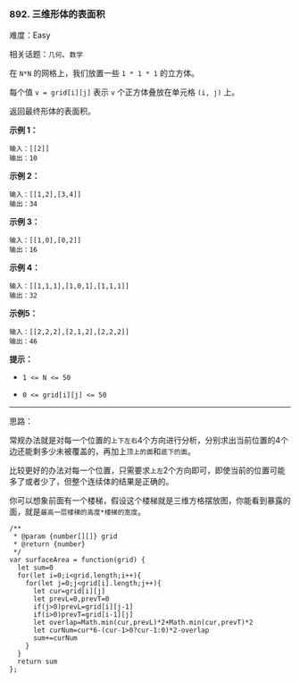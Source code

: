 ### 892. 三维形体的表面积

难度：Easy

相关话题：`几何`、`数学`

在 `N*N` 的网格上，我们放置一些 `1 * 1 * 1` 的立方体。



每个值 `v = grid[i][j]` 表示 `v` 个正方体叠放在单元格 `(i, j)` 上。



返回最终形体的表面积。












**示例 1：** 



```
输入：[[2]]
输出：10
```


**示例 2：** 



```
输入：[[1,2],[3,4]]
输出：34
```


**示例 3：** 



```
输入：[[1,0],[0,2]]
输出：16
```


**示例 4：** 



```
输入：[[1,1,1],[1,0,1],[1,1,1]]
输出：32
```


**示例5：** 



```
输入：[[2,2,2],[2,1,2],[2,2,2]]
输出：46
```






**提示：** 




* `1 <= N <= 50`

* `0 <= grid[i][j] <= 50`






-----

思路：

常规办法就是对每一个位置的`上下左右`4个方向进行分析，分别求出当前位置的4个边还能剩多少未被覆盖的，再加上`顶上的面`和`底下的面`。

比较更好的办法对每一个位置，只需要求`上左`2个方向即可，即使当前的位置可能多了或者少了，但整个连续体的结果是正确的。

你可以想象前面有一个楼梯，假设这个楼梯就是三维方格摆放图，你能看到暴露的面，就是`最高一层楼梯的高度*楼梯的宽度`。

```
/**
 * @param {number[][]} grid
 * @return {number}
 */
var surfaceArea = function(grid) {
  let sum=0
  for(let i=0;i<grid.length;i++){
    for(let j=0;j<grid[i].length;j++){
      let cur=grid[i][j]
      let prevL=0,prevT=0
      if(j>0)prevL=grid[i][j-1]
      if(i>0)prevT=grid[i-1][j]
      let overlap=Math.min(cur,prevL)*2+Math.min(cur,prevT)*2
      let curNum=cur*6-(cur-1>0?cur-1:0)*2-overlap
      sum+=curNum
    }
  }
  return sum
};
```

